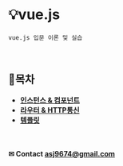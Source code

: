 
# 💡vue.js
    vue.js 입문 이론 및 실습
    
<br>

## 📝목차
 * **[인스턴스 & 컴포넌트](https://github.com/ahn-sujin/TIL/blob/main/vue/vue01.md)**
 * **[라우터 & HTTP통신](https://github.com/ahn-sujin/TIL/blob/main/vue/vue02.md)**
 * **[템플릿](https://github.com/ahn-sujin/TIL/blob/main/vue/vue03.md)**

<br>

#### ✉ Contact asj9674@gmail.com

